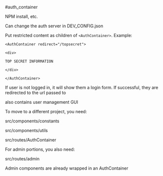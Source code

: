 #auth_container

NPM install, etc. 

Can change the auth server in DEV_CONFIG.json

Put restricted content as children of `<AuthContainer>`. Example:

`<AuthContainer redirect="/topsecret">`

  `<div>`

    TOP SECRET INFORMATION

  `</div>`
  
`</AuthContainer>`

If user is not logged in, it will show them a login form. If successful, they are redirected to the url passed to <AuthContainer>

also contains user management GUI

To move to a different project, you need:

src/components/constants

src/components/utils

src/routes/AuthContainer

For admin portions, you also need:

src/routes/admin

Admin components are already wrapped in an AuthContainer